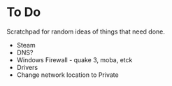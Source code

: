 To Do
=====

Scratchpad for random ideas of things that need done.

* Steam
* DNS?
* Windows Firewall - quake 3, moba, etck
* Drivers
* Change network location to Private
